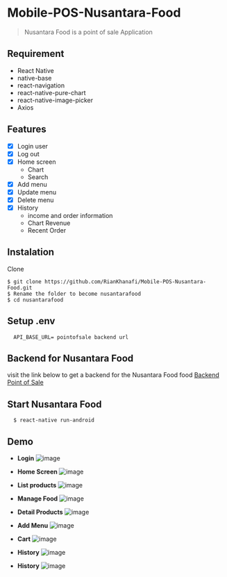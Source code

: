# Mobile-POS-Nusantara-Food
> Nusantara Food is a point of sale Application

## Requirement
- React Native
- native-base
- react-navigation
- react-native-pure-chart
- react-native-image-picker
- Axios

## Features
- [x] Login user
- [x] Log out
- [x] Home screen
  - Chart
  - Search
- [x] Add menu
- [x] Update menu
- [x] Delete menu
- [x] History
  - income and order information
  - Chart Revenue
  - Recent Order
## Instalation
  Clone
  ```
  $ git clone https://github.com/RianKhanafi/Mobile-POS-Nusantara-Food.git
  $ Rename the folder to become nusantarafood
  $ cd nusantarafood
  ```
## Setup .env
```
  API_BASE_URL= pointofsale backend url
```
## Backend for Nusantara Food
visit the link below to get a backend for the Nusantara Food food
[Backend Point of Sale](https://github.com/RianKhanafi/restfulapi-pointofsale)

## Start Nusantara Food
```
  $ react-native run-android
```
## Demo
- __Login__
![image](https://user-images.githubusercontent.com/51011550/67622728-1c240580-f847-11e9-85ed-5a741ca219ce.png)

- __Home Screen__
![image](https://user-images.githubusercontent.com/51011550/67622697-d36c4c80-f846-11e9-9754-9c1b55d8092b.png)

- __List products__
![image](https://user-images.githubusercontent.com/51011550/67622703-e54def80-f846-11e9-83e2-5bbd415f7275.png)

- __Manage Food__
![image](https://user-images.githubusercontent.com/51011550/67622706-eed75780-f846-11e9-9a6f-940cf72d3522.png)

- __Detail Products__
![image](https://user-images.githubusercontent.com/51011550/67622709-f5fe6580-f846-11e9-88ac-aa12aacef906.png)

- __Add Menu__
![image](https://user-images.githubusercontent.com/51011550/67622715-ff87cd80-f846-11e9-81bc-268f7256fc8f.png)

- __Cart__
![image](https://user-images.githubusercontent.com/51011550/67622719-044c8180-f847-11e9-80ac-bb1446156b0b.png)

- __History__
![image](https://user-images.githubusercontent.com/51011550/67622725-16c6bb00-f847-11e9-8af8-b23e92f220e5.png)

- __History__
![image](https://user-images.githubusercontent.com/51011550/67622722-10d0da00-f847-11e9-9a11-180e453b1a3f.png)


